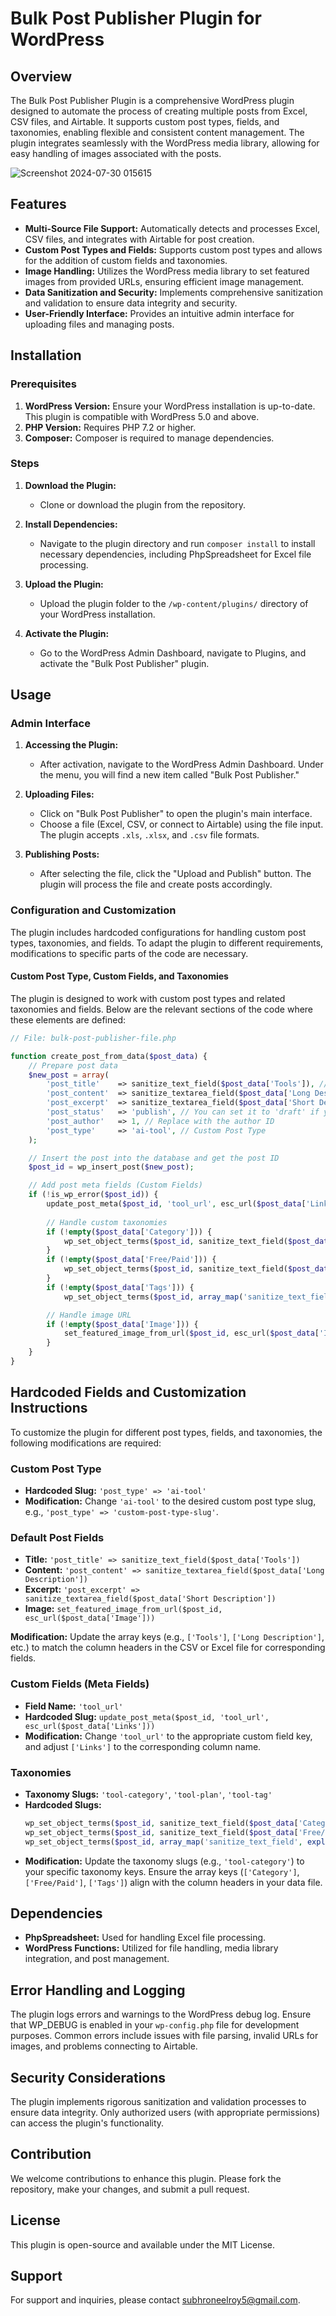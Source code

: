 # Bulk Post Publisher Plugin for WordPress

## Overview

The Bulk Post Publisher Plugin is a comprehensive WordPress plugin designed to automate the process of creating multiple posts from Excel, CSV files, and Airtable. It supports custom post types, fields, and taxonomies, enabling flexible and consistent content management. The plugin integrates seamlessly with the WordPress media library, allowing for easy handling of images associated with the posts.

![Screenshot 2024-07-30 015615](https://github.com/user-attachments/assets/3b818412-d541-40db-9867-49d118bb6fd3)


## Features

- **Multi-Source File Support:** Automatically detects and processes Excel, CSV files, and integrates with Airtable for post creation.
- **Custom Post Types and Fields:** Supports custom post types and allows for the addition of custom fields and taxonomies.
- **Image Handling:** Utilizes the WordPress media library to set featured images from provided URLs, ensuring efficient image management.
- **Data Sanitization and Security:** Implements comprehensive sanitization and validation to ensure data integrity and security.
- **User-Friendly Interface:** Provides an intuitive admin interface for uploading files and managing posts.

## Installation

### Prerequisites

1. **WordPress Version:** Ensure your WordPress installation is up-to-date. This plugin is compatible with WordPress 5.0 and above.
2. **PHP Version:** Requires PHP 7.2 or higher.
3. **Composer:** Composer is required to manage dependencies.

### Steps

1. **Download the Plugin:**
   - Clone or download the plugin from the repository.

2. **Install Dependencies:**
   - Navigate to the plugin directory and run `composer install` to install necessary dependencies, including PhpSpreadsheet for Excel file processing.

3. **Upload the Plugin:**
   - Upload the plugin folder to the `/wp-content/plugins/` directory of your WordPress installation.

4. **Activate the Plugin:**
   - Go to the WordPress Admin Dashboard, navigate to Plugins, and activate the "Bulk Post Publisher" plugin.

## Usage

### Admin Interface

1. **Accessing the Plugin:**
   - After activation, navigate to the WordPress Admin Dashboard. Under the menu, you will find a new item called "Bulk Post Publisher."

2. **Uploading Files:**
   - Click on "Bulk Post Publisher" to open the plugin's main interface.
   - Choose a file (Excel, CSV, or connect to Airtable) using the file input. The plugin accepts `.xls`, `.xlsx`, and `.csv` file formats.

3. **Publishing Posts:**
   - After selecting the file, click the "Upload and Publish" button. The plugin will process the file and create posts accordingly.

### Configuration and Customization

The plugin includes hardcoded configurations for handling custom post types, taxonomies, and fields. To adapt the plugin to different requirements, modifications to specific parts of the code are necessary.

#### Custom Post Type, Custom Fields, and Taxonomies

The plugin is designed to work with custom post types and related taxonomies and fields. Below are the relevant sections of the code where these elements are defined:

```php
// File: bulk-post-publisher-file.php

function create_post_from_data($post_data) {
    // Prepare post data
    $new_post = array(
        'post_title'    => sanitize_text_field($post_data['Tools']), // Default Post Field
        'post_content'  => sanitize_textarea_field($post_data['Long Description']), // Default Post Field
        'post_excerpt'  => sanitize_textarea_field($post_data['Short Description']), // Default Post Field
        'post_status'   => 'publish', // You can set it to 'draft' if you want to review before publishing
        'post_author'   => 1, // Replace with the author ID
        'post_type'     => 'ai-tool', // Custom Post Type
    );

    // Insert the post into the database and get the post ID
    $post_id = wp_insert_post($new_post);

    // Add post meta fields (Custom Fields)
    if (!is_wp_error($post_id)) {
        update_post_meta($post_id, 'tool_url', esc_url($post_data['Links'])); // Custom Field
        
        // Handle custom taxonomies
        if (!empty($post_data['Category'])) {
            wp_set_object_terms($post_id, sanitize_text_field($post_data['Category']), 'tool-category'); // Taxonomy
        }
        if (!empty($post_data['Free/Paid'])) {
            wp_set_object_terms($post_id, sanitize_text_field($post_data['Free/Paid']), 'tool-plan'); // Taxonomy
        }
        if (!empty($post_data['Tags'])) {
            wp_set_object_terms($post_id, array_map('sanitize_text_field', explode(',', $post_data['Tags'])), 'tool-tag'); // Taxonomy

        // Handle image URL
        if (!empty($post_data['Image'])) {
            set_featured_image_from_url($post_id, esc_url($post_data['Image'])); // Default Post Field
        }
    }
}
```

## Hardcoded Fields and Customization Instructions

To customize the plugin for different post types, fields, and taxonomies, the following modifications are required:

### Custom Post Type

- **Hardcoded Slug:** `'post_type' => 'ai-tool'`
- **Modification:** Change `'ai-tool'` to the desired custom post type slug, e.g., `'post_type' => 'custom-post-type-slug'`.

### Default Post Fields

- **Title:** `'post_title' => sanitize_text_field($post_data['Tools'])`
- **Content:** `'post_content' => sanitize_textarea_field($post_data['Long Description'])`
- **Excerpt:** `'post_excerpt' => sanitize_textarea_field($post_data['Short Description'])`
- **Image:** `set_featured_image_from_url($post_id, esc_url($post_data['Image']))`

**Modification:** Update the array keys (e.g., `['Tools']`, `['Long Description']`, etc.) to match the column headers in the CSV or Excel file for corresponding fields.

### Custom Fields (Meta Fields)

- **Field Name:** `'tool_url'`
- **Hardcoded Slug:** `update_post_meta($post_id, 'tool_url', esc_url($post_data['Links']))`
- **Modification:** Change `'tool_url'` to the appropriate custom field key, and adjust `['Links']` to the corresponding column name.

### Taxonomies

- **Taxonomy Slugs:** `'tool-category'`, `'tool-plan'`, `'tool-tag'`
- **Hardcoded Slugs:**
  ```php
  wp_set_object_terms($post_id, sanitize_text_field($post_data['Category']), 'tool-category');
  wp_set_object_terms($post_id, sanitize_text_field($post_data['Free/Paid']), 'tool-plan');
  wp_set_object_terms($post_id, array_map('sanitize_text_field', explode(',', $post_data['Tags'])), 'tool-tag');
  ```
-  **Modification:** Update the taxonomy slugs (e.g., `'tool-category'`) to your specific taxonomy keys. Ensure the array keys (`['Category']`, `['Free/Paid']`, `['Tags']`) align with the column headers in your data file.

## Dependencies

- **PhpSpreadsheet:** Used for handling Excel file processing.
- **WordPress Functions:** Utilized for file handling, media library integration, and post management.

## Error Handling and Logging

The plugin logs errors and warnings to the WordPress debug log. Ensure that WP_DEBUG is enabled in your `wp-config.php` file for development purposes. Common errors include issues with file parsing, invalid URLs for images, and problems connecting to Airtable.

## Security Considerations

The plugin implements rigorous sanitization and validation processes to ensure data integrity. Only authorized users (with appropriate permissions) can access the plugin's functionality.

## Contribution

We welcome contributions to enhance this plugin. Please fork the repository, make your changes, and submit a pull request.

## License

This plugin is open-source and available under the MIT License.

## Support

For support and inquiries, please contact subhroneelroy5@gmail.com.

